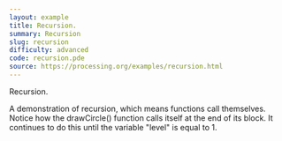 ```yaml
---
layout: example
title: Recursion.
summary: Recursion
slug: recursion
difficulty: advanced
code: recursion.pde
source: https://processing.org/examples/recursion.html
---
```


Recursion. 

 A demonstration of recursion, which means functions call themselves. Notice how the drawCircle() function calls itself at the end of its block. It continues to do this until the variable "level" is equal to 1.
